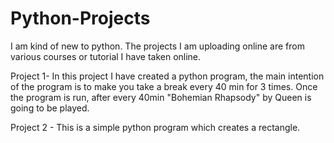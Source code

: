 # Python-Projects

I am kind of new to python. The projects I am uploading online are from various courses or tutorial I have taken online. 

Project 1- In this project I have created a python program, the main intention of the program is to make you take a break every 40 min for 3 times. Once the program is run, after every 40min "Bohemian Rhapsody" by Queen is going to be played. 


Project 2 - This is a simple python program which creates a rectangle. 
